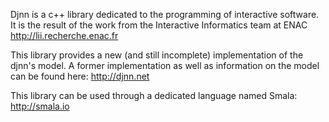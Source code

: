 Djnn is a c++ library dedicated to the programming of interactive software.
It is the result of the work from the Interactive Informatics team at ENAC http://lii.recherche.enac.fr

This library provides a new (and still incomplete) implementation of the djnn's model. A former implementation as well as information on the model can be found here: http://djnn.net

This library can be used through a dedicated language named Smala: http://smala.io


